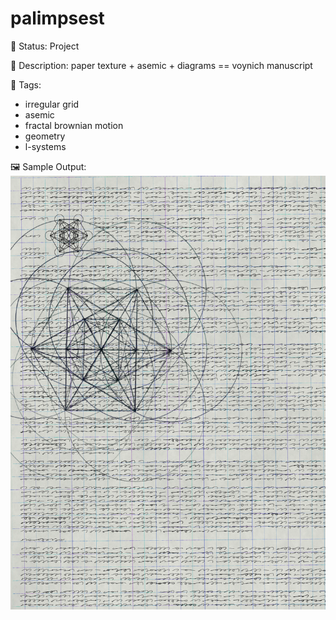 # palimpsest

🧪 Status: Project

📎 Description: paper texture + asemic +  diagrams == voynich manuscript

🎨 Tags: 
- irregular grid
- asemic
- fractal brownian motion
- geometry
- l-systems

🖼️ Sample Output:  
<img src="output.webp" alt="palimpsest Sample Output" width="800" />
